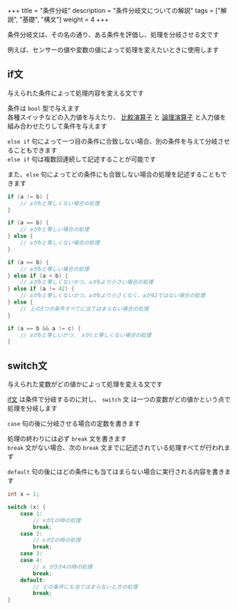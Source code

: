 +++
title = "条件分岐"
description = "条件分岐文についての解説"
tags = ["解説", "基礎", "構文"]
weight = 4
+++

条件分岐文は、その名の通り、ある条件を評価し、処理を分岐させる文です

例えば、センサーの値や変数の値によって処理を変えたいときに使用します

## if文

与えられた条件によって処理内容を変える文です

条件は `bool` 型で与えます  
各種スイッチなどの入力値を与えたり、
[比較演算子](/software/syntax/operators/#比較演算子) と [論理演算子](/software/syntax/operators/#論理演算子)
と入力値を組み合わせたりして条件を与えます

`else if` 句によって一つ目の条件に合致しない場合、別の条件を与えて分岐させることもできます  
`else if` 句は複数回連続して記述することが可能です

また、`else` 句によってどの条件にも合致しない場合の処理を記述することもできます

```c++
if (a != b) {
    // aがbと等しくない場合の処理
}

if (a == b) {
    // aがbと等しい場合の処理
} else {
    // aがbと等しくない場合の処理
}

if (a == b) {
    // aがbと等しい場合の処理
} else if (a < b) {
    // aがbと等しくないかつ、aがbより小さい場合の処理
} else if (a != 42) {
    // aがbと等しくないかつ、aがbより小さくなく、aが42ではない場合の処理
} else {
    // 上の3つの条件すべてに当てはまらない場合の処理
}

if (a == b && a != c) {
    // aがbと等しいかつ、 aがcと等しくない場合の処理
}
```

## switch文

与えられた変数がどの値かによって処理を変える文です

[if文](#if文) は条件で分岐するのに対し、 `switch` 文 は一つの変数がどの値かという点で処理を分岐します

`case` 句の後に分岐させる場合の定数を書きます

処理の終わりには必ず `break` 文を書きます  
`break` 文がない場合、次の `break` 文までに記述されている処理すべてが行われます

`default` 句の後にはどの条件にも当てはまらない場合に実行される内容を書きます

```c++
int x = 1;

switch (x) {
    case 1:
        // xが1の時の処理
        break;
    case 2:
        // xが2の時の処理
        break;
    case 3:
    case 4:
        // x が3か4の時の処理
        break;
    default:
        // どの条件にも当てはまらないときの処理
        break;
}
```
